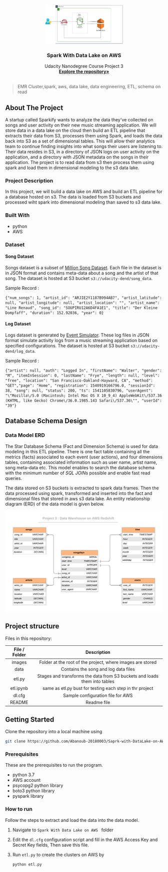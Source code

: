 <!-- PROJECT LOGO -->
<br />

<p align="center">
 <a href="https://github.com/Abanoub-20180003/Saprk-with-DataLake-on-AWS">
  <img src="./images/project_logo_p3.jpg" alt="Logo" width="250" height="125">
 </a>
 <h3 align="center">Spark With Data Lake on AWS</h3>
 <p align="center">
  Udacity Nanodegree Course Project 3
  <br />
  <a href=hhttps://github.com/Abanoub-20180003/Saprk-with-DataLake-on-AWS><strong>Explore the repository»</strong></a>
  <br />
  <br />
 </p>
</p>

> EMR Cluster,spark, aws, data lake, data engineering, ETL, schema on read



<!-- ABOUT THE PROJECT -->

## About The Project
A startup called Sparkify wants to analyze the data they've collected on songs and user activity on their new music streaming application. We will store data in a data lake on the cloud then build an ETL pipeline that extracts their data from S3, processes them using Spark, and loads the data back into S3 as a set of dimensional tables. This will allow their analytics team to continue finding insights into what songs their users are listening to. Their data resides in S3, in a directory of JSON logs on user activity on the application, and a directory with JSON metadata on the songs in their application. The project is to read data from s3 then process them using spark and load them in dimensional modeling to the s3 data lake.    



### Project Description

In this project, we will build a data lake on AWS and build an ETL pipeline for a database hosted on s3.  The data is loaded from S3 buckets and processed wiht spark into dimensional modeling than saved to s3 data lake.

### Built With

* python
* AWS

### Dataset

#### Song Dataset

Songs dataset is a subset of [Million Song Dataset](http://millionsongdataset.com/). Each file in the dataset is in JSON format and contains meta-data about a song and the artist of that song. The dataset is hosted at S3 bucket `s3://udacity-dend/song_data`.

Sample Record :

```
{"num_songs": 1, "artist_id": "ARJIE2Y1187B994AB7", "artist_latitude": null, "artist_longitude": null, "artist_location": "", "artist_name": "Line Renaud", "song_id": "SOUPIRU12A6D4FA1E1", "title": "Der Kleine Dompfaff", "duration": 152.92036, "year": 0}
```

#### Log Dataset

Logs dataset is generated by [Event Simulator](https://github.com/Interana/eventsim). These log files in JSON format simulate activity logs from a music streaming application based on specified configurations. The dataset is hosted at S3 bucket `s3://udacity-dend/log_data`.

Sample Record :

```
{"artist": null, "auth": "Logged In", "firstName": "Walter", "gender": "M", "itemInSession": 0, "lastName": "Frye", "length": null, "level": "free", "location": "San Francisco-Oakland-Hayward, CA", "method": "GET","page": "Home", "registration": 1540919166796.0, "sessionId": 38, "song": null, "status": 200, "ts": 1541105830796, "userAgent": "\"Mozilla\/5.0 (Macintosh; Intel Mac OS X 10_9_4) AppleWebKit\/537.36 (KHTML, like Gecko) Chrome\/36.0.1985.143 Safari\/537.36\"", "userId": "39"}
```



## Database Schema Design

### Data Model ERD

The Star Database Schema (Fact and Dimension Schema) is used for data modeling in this ETL pipeline. There is one fact table containing all the metrics (facts) associated to each event (user actions), and four dimensions tables, containing associated information such as user name, artist name, song meta-data etc. This model enables to search the database schema with the minimum number of *SQL JOIN*s possible and enable fast read queries.

The data stored on S3 buckets is extracted to spark data frames. Then the data processed using spark, transformed and inserted into the fact and dimensional files that stored in aws s3 data lake. An entity relationship diagram (ERD) of the data model is given below. 

![database](./images/database.png)

## Project structure

Files in this repository:

|     File / Folder      |                         Description                          |
| :--------------------: | :----------------------------------------------------------: |
|         images         |  Folder at the root of the project, where images are stored  |
|         data           | Contains the song and log data files                         |
|         etl.py         | Stages and transforms the data from S3 buckets and loads them into tables |
|         etl.ipynb      | same as etl.py bust for testing each step in thr project     |
|        dl.cfg          |              Sample configuration file for AWS               |
|         README         |                         Readme file                          |




<!-- GETTING STARTED -->

## Getting Started

Clone the repository into a local machine using

```sh
git clone https://github.com/Abanoub-20180003/Saprk-with-DataLake-on-AWS.git
```

### Prerequisites

These are the prerequisites to run the program.

* python 3.7
* AWS account
* psycopg2 python library
* boto3 python library
* pyspark library 

### How to run

Follow the steps to extract and load the data into the data model.

1. Navigate to `Spark With Data Lake on AWS ` folder

2. Edit the `dl.cfg` configuration script and fill in the AWS Access Key and Secret Key fields, Then save this file. 

3. Run `etl.py` to create the clusters on AWS by

   ```python
   python etl.py
   ```




